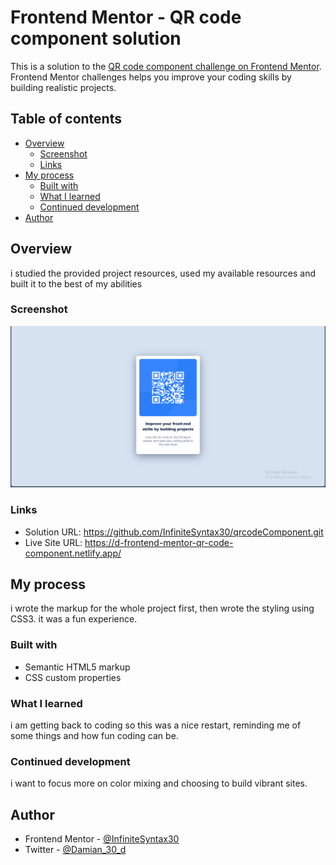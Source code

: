 # Frontend Mentor - QR code component solution

This is a solution to the [QR code component challenge on Frontend Mentor](https://www.frontendmentor.io/challenges/qr-code-component-iux_sIO_H). Frontend Mentor challenges helps you improve your coding skills by building realistic projects. 

## Table of contents
- [Overview](#overview)
  - [Screenshot](#screenshot)
  - [Links](#links)
- [My process](#my-process)
  - [Built with](#built-with)
  - [What I learned](#what-i-learned)
  - [Continued development](#continued-development)
- [Author](#author)

## Overview
  i studied the provided project resources, used my available resources and built it to the best of my abilities

### Screenshot
![](./qrcodeProject.png)

### Links
- Solution URL: https://github.com/InfiniteSyntax30/qrcodeComponent.git
- Live Site URL: https://d-frontend-mentor-qr-code-component.netlify.app/

## My process
i wrote the markup for the whole project first, then wrote the styling using CSS3. 
it was a fun experience.

### Built with
- Semantic HTML5 markup
- CSS custom properties
   
### What I learned
i am getting back to coding so this was a nice restart, reminding me of some things and how fun coding can be.

### Continued development
i want to focus more on color mixing and choosing to build vibrant sites.

## Author
- Frontend Mentor - [@InfiniteSyntax30](https://www.frontendmentor.io/profile/InfiniteSyntax30)
- Twitter - [@Damian_30_d](https://www.twitter.com/Damian_30_d)
